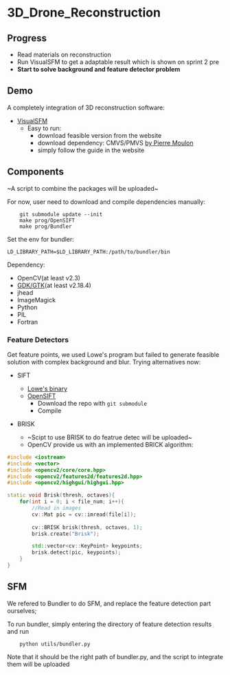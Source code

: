 # 3D_Drone_Reconstruction
## Progress
- Read materials on reconstruction
- Run VisualSFM to get a adaptable result which is shown on sprint 2 pre
- **Start to solve background and feature detector problem**
## Demo
A completely integration of 3D reconstruction software:
- [VisualSFM](ccwu.me/vsfm/)
	- Easy to run:
		- download feasible version from the website
		- download dependency: CMVS/PMVS [by Pierre Moulon](https://storage.googleapis.com/google-code-archive-downloads/v2/code.google.com/osm-bundler/osm-bundler-pmvs2-cmvs-full-32-64.zip)
		- simply follow the guide in the website

## Components
~A script to combine the packages will be uploaded~

For now, user need to download and compile dependencies manually:
```
	git submodule update --init
	make prog/OpenSIFT
	make prog/Bundler
```
Set the env for bundler:
```
LD_LIBRARY_PATH=$LD_LIBRARY_PATH:/path/to/bundler/bin
```

Dependency:
- OpenCV(at least v2.3)
- [GDK/GTK](http://www.gtk.org)(at least v2.18.4)
- jhead
- ImageMagick
- Python
- PIL
- Fortran

### Feature Detectors
Get feature points, we used Lowe's program but failed to generate feasible solution with complex background and blur. Trying alternatives now:
- SIFT
	- [Lowe's binary](http://www.cs.ubc.ca/~lowe/keypoints/siftDemoV4.zip)
	- [OpenSIFT](https://github.com/robwhess/opensift)
		- Download the repo with `git submodule`
		- Compile

- BRISK
	- ~Scipt to use BRISK to do featrue detec will be uploaded~
	- OpenCV provide us with an implemented BRICK algorithm:
```c++
#include <iostream>
#include <vector>
#include <opencv2/core/core.hpp>
#include <opencv2/features2d/features2d.hpp>
#include <opencv2/highgui/highgui.hpp>

static void Brisk(thresh, octaves){
	for(int i = 0; i < file_num; i++){
		//Read in images
		cv::Mat pic = cv::imread(file[i]);
		
		cv::BRISK brisk(thresh, octaves, 1);
		brisk.create("Brisk");

		std::vector<cv::KeyPoint> keypoints;
		brisk.detect(pic, keypoints);
	}		
}
```

## SFM
We refered to Bundler to do SFM, and replace the feature detection part ourselves;

To run bundler, simply entering the directory of feature detection results and run
```
	python utils/bundler.py
```
Note that it should be the right path of bundler.py, and the script to integrate them will be uploaded
